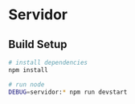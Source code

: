 # Servidor



## Build Setup

``` bash
# install dependencies
npm install

# run node
DEBUG=servidor:* npm run devstart

